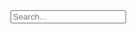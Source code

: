 ---
---

<!-- Html Elements for Search -->
<div id="search-container">
<input type="search" id="search-input" placeholder="Search...">
<ul id="results-container" class="search-results"></ul>
</div>

<!-- Script pointing to search-script.js -->
<script src="/assets/js/search-script.js" type="text/javascript"></script>

<!-- Configuration -->
<script>
SimpleJekyllSearch({
  searchInput: document.getElementById('search-input'),
  resultsContainer: document.getElementById('results-container'),
  json: '/search.json'
})
</script>